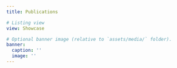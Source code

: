 ```yaml
---
title: Publications

# Listing view
view: Showcase  

# Optional banner image (relative to `assets/media/` folder).
banner:
  caption: ''
  image: ''
---
```


